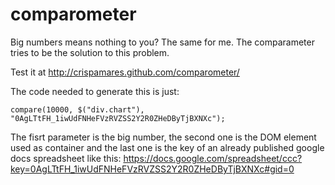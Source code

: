 comparometer
============

Big numbers means nothing to you? The same for me. The comparameter tries to be the solution to this problem.

Test it at http://crispamares.github.com/comparometer/

The code needed to generate this is just:

    compare(10000, $("div.chart"), "0AgLTtFH_1iwUdFNHeFVzRVZSS2Y2R0ZHeDByTjBXNXc");

The fisrt parameter is the big number, the second one is the DOM element used as container and the last one is the key of an already published google docs spreadsheet like this: https://docs.google.com/spreadsheet/ccc?key=0AgLTtFH_1iwUdFNHeFVzRVZSS2Y2R0ZHeDByTjBXNXc#gid=0  